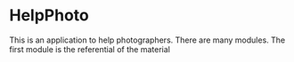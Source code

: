 # HelpPhoto
This is an application to help photographers. There are many modules. 
The first module is the referential of the material
